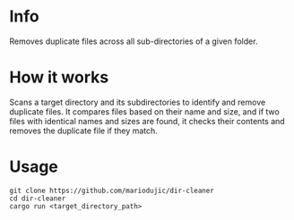 # Info

Removes duplicate files across all sub-directories of a given folder.

# How it works

Scans a target directory and its subdirectories to identify and remove duplicate files. It compares files based on their
name and size, and if two files with identical names and sizes are found, it checks their contents and removes the
duplicate file if they match.

# Usage

```
git clone https://github.com/mariodujic/dir-cleaner
cd dir-cleaner
cargo run <target_directory_path>
```
